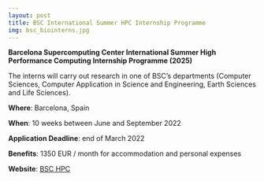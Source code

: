 ```yaml
---
layout: post
title: BSC International Summer HPC Internship Programme
img: bsc_biointerns.jpg
---
```


**Barcelona Supercomputing Center International Summer High Performance Computing Internship Programme (2025)**

The interns will carry out research in one of BSC’s departments (Computer Sciences, Computer Application in Science and Engineering, Earth Sciences and Life Sciences). 

**Where**: Barcelona, Spain

**When**: 10 weeks between June and September 2022 

**Application Deadline**: end of March 2022 

**Benefits**: 1350 EUR / month for accommodation and personal expenses 

**Website**: [BSC HPC](https://www.bsc.es/join-us/excellence-career-opportunities/bsc-international-summer-hpc-internship-programme)


